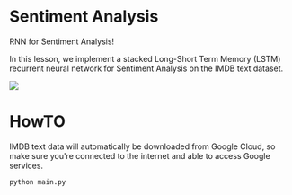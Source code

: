 # Sentiment Analysis

RNN for Sentiment Analysis!

In this lesson, we implement a stacked Long-Short Term Memory (LSTM) recurrent neural network for Sentiment Analysis on the IMDB text dataset.

![](imdb.png)

# HowTO
IMDB text data will automatically be downloaded from Google Cloud, so make sure you're connected to the internet and able to access Google services.

```
python main.py
```